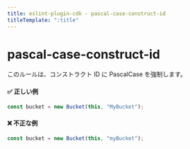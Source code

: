```yaml
---
title: eslint-plugin-cdk - pascal-case-construct-id
titleTemplate: ":title"
---
```


# pascal-case-construct-id

このルールは、コンストラクト ID に PascalCase を強制します。

#### ✅ 正しい例

```ts
const bucket = new Bucket(this, "MyBucket");
```

#### ❌ 不正な例

```ts
const bucket = new Bucket(this, "myBucket");
```
